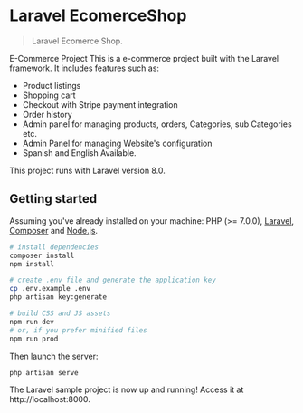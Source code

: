 # Laravel EcomerceShop

> Laravel Ecomerce Shop. 

E-Commerce Project
This is a e-commerce project built with the Laravel framework. It includes features such as:

- Product listings
- Shopping cart
- Checkout with Stripe payment integration
- Order history
- Admin panel for managing products, orders, Categories, sub Categories etc. 
- Admin Panel for managing Website's configuration
- Spanish and English Available.



This project runs with Laravel version 8.0.

## Getting started

Assuming you've already installed on your machine: PHP (>= 7.0.0), [Laravel](https://laravel.com), [Composer](https://getcomposer.org) and [Node.js](https://nodejs.org).

``` bash
# install dependencies
composer install
npm install

# create .env file and generate the application key
cp .env.example .env
php artisan key:generate

# build CSS and JS assets
npm run dev
# or, if you prefer minified files
npm run prod
```

Then launch the server:

``` bash
php artisan serve
```

The Laravel sample project is now up and running! Access it at http://localhost:8000.
